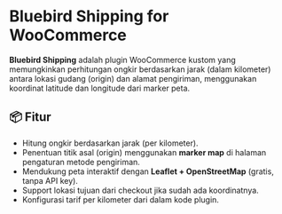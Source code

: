 # Bluebird Shipping for WooCommerce

**Bluebird Shipping** adalah plugin WooCommerce kustom yang memungkinkan perhitungan ongkir berdasarkan jarak (dalam kilometer) antara lokasi gudang (origin) dan alamat pengiriman, menggunakan koordinat latitude dan longitude dari marker peta.

## 📦 Fitur

- Hitung ongkir berdasarkan jarak (per kilometer).
- Penentuan titik asal (origin) menggunakan **marker map** di halaman pengaturan metode pengiriman.
- Mendukung peta interaktif dengan **Leaflet + OpenStreetMap** (gratis, tanpa API key).
- Support lokasi tujuan dari checkout jika sudah ada koordinatnya.
- Konfigurasi tarif per kilometer dari dalam kode plugin.

